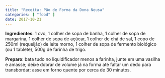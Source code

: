```yaml
---
title: "Receita: Pão de Forma da Dona Neusa"
categories: [ "food" ]
date: 2017-10-21
---
```


**Ingredientes**: 1 ovo, 1 colher de sopa de banha, 1 colher de sopa de margarina, 1 colher de sopa de açúcar, 1 colher de chá de sal, 1 copo de 250ml (requeijão) de leite morno, 1 colher de sopa de fermento biológico (ou 1 tablete), 500g de farinha de trigo.

**Preparo**: bata tudo no liquidificador menos a farinha, junte em uma vasilha e amasse; deixe dobrar de volume já na forma até faltar um dedo para transbordar; asse em forno quente por cerca de 30 minutos.
